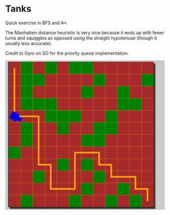 # Tanks

Quick exercise in BFS and A*.

The Manhatten distance heuristic is very nice because it ends up with fewer turns and squiggles as opposed using the straight hypotenuse (though it usually less accurate).

Credit to Gyro on SO for the priority queue implementation.

![alt text](https://github.com/jeromew21/tanks-ai/raw/master/screenshot.png)
